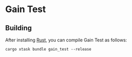 # Gain Test

## Building

After installing [Rust](https://rustup.rs/), you can compile Gain Test as follows:

```shell
cargo xtask bundle gain_test --release
```
